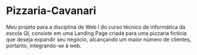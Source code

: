 # Pizzaria-Cavanari
Meu projeto para a disciplina de Web I do curso técnico de informática da escola QI, consiste em uma Landing Page criada para uma pizzaria fictícia que deseja expandir seu negócio, alcançando um maior número de clientes, portanto, integrando-se à web.
